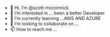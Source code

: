 - 👋 Hi, I’m @scott-mccormick
- 👀 I’m interested in ... been a better Developer 
- 🌱 I’m currently learning ...AWS AND AZURE
- 💞️ I’m looking to collaborate on ...
- 📫 How to reach me ...

<!---
scott-mccormick/scott-mccormick is a ✨ special ✨ repository because its `README.md` (this file) appears on your GitHub profile.
You can click the Preview link to take a look at your changes.
--->
